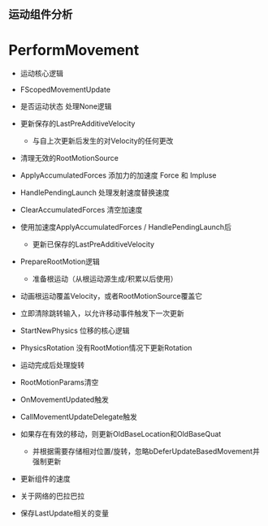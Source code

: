 ## 运动组件分析

# PerformMovement
  - 运动核心逻辑


  - FScopedMovementUpdate

  - 是否运动状态  处理None逻辑
  - 更新保存的LastPreAdditiveVelocity
    - 与自上次更新后发生的对Velocity的任何更改
  - 清理无效的RootMotionSource

  - ApplyAccumulatedForces 添加力的加速度 Force 和 Impluse
  - HandlePendingLaunch 处理发射速度替换速度
  - ClearAccumulatedForces 清空加速度
  - 使用加速度ApplyAccumulatedForces / HandlePendingLaunch后
    - 更新已保存的LastPreAdditiveVelocity

  - PrepareRootMotion逻辑
    - 准备根运动（从根运动源生成/积累以后使用）
  - 动画根运动覆盖Velocity，或者RootMotionSource覆盖它

  - 立即清除跳转输入，以允许移动事件触发下一次更新
  - StartNewPhysics 位移的核心逻辑

  - PhysicsRotation 没有RootMotion情况下更新Rotation
  - 运动完成后处理旋转

  - RootMotionParams清空

  - OnMovementUpdated触发
  - CallMovementUpdateDelegate触发

  - 如果存在有效的移动，则更新OldBaseLocation和OldBaseQuat
    - 并根据需要存储相对位置/旋转，忽略bDeferUpdateBasedMovement并强制更新
  - 更新组件的速度
  - 关于网络的巴拉巴拉
  - 保存LastUpdate相关的变量
